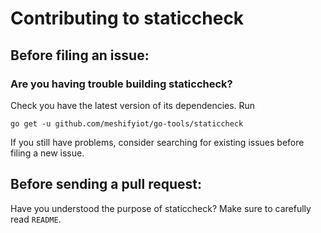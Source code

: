 # Contributing to staticcheck

## Before filing an issue:

### Are you having trouble building staticcheck?

Check you have the latest version of its dependencies. Run
```
go get -u github.com/meshifyiot/go-tools/staticcheck
```
If you still have problems, consider searching for existing issues before filing a new issue.

## Before sending a pull request:

Have you understood the purpose of staticcheck? Make sure to carefully read `README`.
